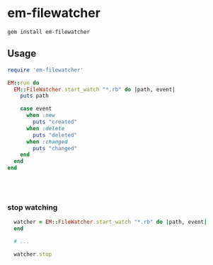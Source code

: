 em-filewatcher
=====

```
gem install em-filewatcher
```

Usage
----
```rb
require 'em-filewatcher'

EM::run do
  EM::FileWatcher.start_watch "*.rb" do |path, event|
    puts path

    case event
      when :new
        puts "created"
      when :delete
        puts "deleted"
      when :changed
        puts "changed"
    end
  end
end
```
<br><br>
### stop watching
```rb
  watcher = EM::FileWatcher.start_watch "*.rb" do |path, event|
  end

  # ...

  watcher.stop
```